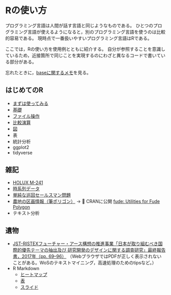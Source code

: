 # Rの使い方

プログラミング言語は人間が話す言語と同じようなものである。
ひとつのプログラミング言語が使えるようになると，別のプログラミング言語を使うのは比較的容易である。
現時点で一番扱いやすいプログラミング言語はRである。

ここでは，Rの使い方を使用例とともに紹介する。
自分が参照することを意識しているため，近接箇所で同じことを実現するのにわざと異なるコードで書いている部分がある。

忘れたときに，[baseに関するメモ](https://takeshinishimura.github.io/howtouseR/base.html)を見る。

## はじめてのR

- [まずは使ってみる](https://takeshinishimura.github.io/howtouseR/letsgetstarted.html)
- [基礎](https://takeshinishimura.github.io/howtouseR/basics.html)
- [ファイル操作](https://takeshinishimura.github.io/howtouseR/file_manipulation.html)
- [比較演算](https://takeshinishimura.github.io/howtouseR/comparison.html)
- [図](https://takeshinishimura.github.io/howtouseR/plot.html)
- 表
- 統計分析
- ggplot2
- tidyverse

## 雑記

- [HOLUX M-241](https://takeshinishimura.github.io/howtouseR/m-241.html)
- [時系列データ](https://takeshinishimura.github.io/howtouseR/ts.html)
- [単純な巡回セールスマン問題](https://takeshinishimura.github.io/howtouseR/tsp.html)
- [農地の区画情報（筆ポリゴン）](https://takeshinishimura.github.io/howtouseR/fude_polygon.html) -> 🎉 CRANに公開 [fude: Utilities for Fude Polygon](https://CRAN.R-project.org/package=fude)
- テキスト分析

## 遺物

- [JST-RISTEXフューチャー・アース構想の推進事業「日本が取り組むべき国際的優先テーマの抽出及び 研究開発のデザインに関する調査研究」最終報告書，2017年（pp. 69–96）](https://www.chikyu.ac.jp/future_earth/ristex/outputs/ABCDE-2_finalreport.pdf) （WebブラウザではPDFが正しく表示されないことがある。WoSのテキストマイニング，高速処理のためのtipsなど。）
- R Markdown
  + [ヒートマップ](https://www.chikyu.ac.jp/future_earth/ristex/WoS/cluster/noun+name_abstract_each_freqtop1000_k10_20_allauthors_tfidf/)
  + [表](https://www.chikyu.ac.jp/future_earth/ristex/handout/DT21A.html)
  + [スライド](https://takeshinishimura.github.io/)
